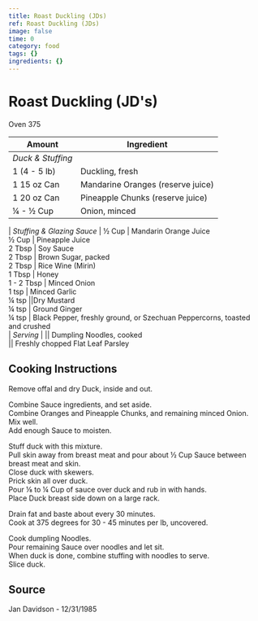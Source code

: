```yaml
---
title: Roast Duckling (JDs)
ref: Roast Duckling (JDs)
image: false
time: 0
category: food
tags: {}
ingredients: {}
---
```

# Roast Duckling (JD's)  
  
Oven 375  
  
Amount | Ingredient  
|----|----|  
*Duck & Stuffing*|  
1 (4 - 5 lb) | Duckling, fresh  
1 15 oz Can | Mandarine Oranges (reserve juice)  
1 20 oz Can | Pineapple Chunks (reserve juice)  
¼ - ½ Cup | Onion, minced  
  |
*Stuffing & Glazing Sauce*  |
½ Cup | Mandarin Orange Juice  
½ Cup | Pineapple Juice  
2 Tbsp | Soy Sauce  
2 Tbsp | Brown Sugar, packed  
2 Tbsp | Rice Wine (Mirin)  
1 Tbsp | Honey  
1 - 2 Tbsp | Minced Onion  
1 tsp | Minced Garlic  
¼ tsp ||Dry Mustard  
¼ tsp | Ground Ginger  
¼ tsp | Black Pepper, freshly ground, or Szechuan Peppercorns, toasted and crushed  
|
*Serving*  |
|| Dumpling Noodles, cooked  
|| Freshly chopped Flat Leaf Parsley  
  
## Cooking Instructions  
  
Remove offal and dry Duck, inside and out.  
  
Combine Sauce ingredients, and set aside.  
Combine Oranges and Pineapple Chunks, and remaining minced Onion.  
Mix well.  
Add enough Sauce to moisten.  
  
Stuff duck with this mixture.  
Pull skin away from breast meat and pour about ½ Cup Sauce between breast meat and skin.  
Close duck with skewers.  
Prick skin all over duck.  
Pour ⅛ to ¼ Cup of sauce over duck and rub in with hands.  
Place Duck breast side down on a large rack.  
  
Drain fat and baste about every 30 minutes.  
Cook at 375 degrees for 30 - 45 minutes per lb, uncovered.  
  
Cook dumpling Noodles.  
Pour remaining Sauce over noodles and let sit.  
When duck is done, combine stuffing with noodles to serve.  
Slice duck.  
  
## Source  
Jan Davidson - 12/31/1985  
  